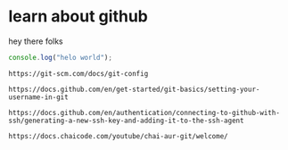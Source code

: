# learn about github

hey there folks

```javascript
console.log("helo world");
```

```links
https://git-scm.com/docs/git-config
```

```links
https://docs.github.com/en/get-started/git-basics/setting-your-username-in-git
```

```links
https://docs.github.com/en/authentication/connecting-to-github-with-ssh/generating-a-new-ssh-key-and-adding-it-to-the-ssh-agent
```

```links
https://docs.chaicode.com/youtube/chai-aur-git/welcome/
```
